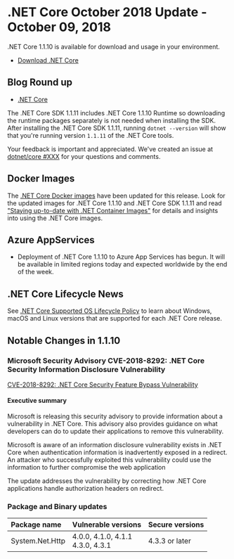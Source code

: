 # .NET Core October 2018 Update - October 09, 2018

.NET Core 1.1.10 is available for download and usage in your environment.

* [Download .NET Core](https://github.com/dotnet/core/blob/master/release-notes/download-archives/1.1.10-download.md)

## Blog Round up

* [.NET Core](https://blogs.msdn.microsoft.com/dotnet/)

The .NET Core SDK 1.1.11 includes .NET Core 1.1.10 Runtime so downloading the runtime packages separately is not needed when installing the SDK. After installing the .NET Core SDK 1.1.11, running `dotnet --version` will show that you're running version `1.1.11` of the .NET Core tools.

Your feedback is important and appreciated. We've created an issue at [dotnet/core #XXX](https://github.com/dotnet/core/issues/XXX) for your questions and comments.

## Docker Images

The [.NET Core Docker images](https://hub.docker.com/r/microsoft/dotnet/) have been updated for this release. Look for the updated images for .NET Core 1.1.10 and .NET Core SDK 1.1.11 and read ["Staying up-to-date with .NET Container Images"](https://blogs.msdn.microsoft.com/dotnet/2018/06/18/staying-up-to-date-with-net-container-images/) for details and insights into using the .NET Core images.

## Azure AppServices

* Deployment of .NET Core 1.1.10 to Azure App Services has begun. It will be available in limited regions today and expected worldwide by the end of the week.

## .NET Core Lifecycle News

See [.NET Core Supported OS Lifecycle Policy](https://github.com/dotnet/core/blob/master/os-lifecycle-policy.md) to learn about Windows, macOS and Linux versions that are supported for each .NET Core release.

## Notable Changes in 1.1.10

### Microsoft Security Advisory CVE-2018-8292: .NET Core Security Information Disclosure Vulnerability

[CVE-2018-8292: .NET Core Security Feature Bypass Vulnerability](https://github.com/dotnet/announcements/issues/87)

#### Executive summary

Microsoft is releasing this security advisory to provide information about a vulnerability in .NET Core. This advisory also provides guidance on what developers can do to update their applications to remove this vulnerability.

Microsoft is aware of an information disclosure vulnerability exists in .NET Core when authentication information is inadvertently exposed in a redirect. An attacker who successfully exploited this vulnerability could use the information to further compromise the web application

The update addresses the vulnerability by correcting how .NET Core applications handle authorization headers on redirect.

### Package and Binary updates

| Package name | Vulnerable versions | Secure versions |
| :--- | :--- | :--- |
System.Net.Http | 4.0.0, 4.1.0, 4.1.1 <br> 4.3.0, 4.3.1 | 4.3.3 or later |